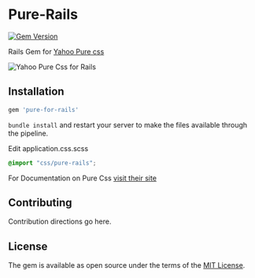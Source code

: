 # Pure-Rails
 [![Gem Version](https://badge.fury.io/rb/blaze_rails.svg)](https://badge.fury.io/rb/blaze_rails)

 Rails Gem for [Yahoo Pure css](http://purecss.io/)

![Yahoo Pure Css for Rails](http://purecss.io/img/logo_pure@2x.png)


 ## Installation

 ```ruby
 gem 'pure-for-rails'
 ```

 `bundle install` and restart your server to make the files available through the pipeline.


Edit application.css.scss
 ```css
 @import "css/pure-rails";
 ```
For Documentation on Pure Css [visit their site](http://purecss.io/)

 ## Contributing
 Contribution directions go here.

 ## License
 The gem is available as open source under the terms of the [MIT License](http://opensource.org/licenses/MIT).
